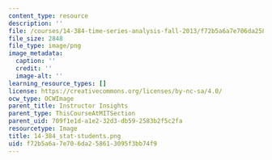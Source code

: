 ```yaml
---
content_type: resource
description: ''
file: /courses/14-384-time-series-analysis-fall-2013/f72b5a6a7e706da258613095f3bb74f9_14-384_stat-students.png
file_size: 2848
file_type: image/png
image_metadata:
  caption: ''
  credit: ''
  image-alt: ''
learning_resource_types: []
license: https://creativecommons.org/licenses/by-nc-sa/4.0/
ocw_type: OCWImage
parent_title: Instructor Insights
parent_type: ThisCourseAtMITSection
parent_uid: 709f1e1d-a1e2-32d3-db59-2583b2f5c2fa
resourcetype: Image
title: 14-384_stat-students.png
uid: f72b5a6a-7e70-6da2-5861-3095f3bb74f9
---
```


